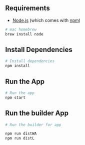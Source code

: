 ## Requirements
- [Node.js](https://nodejs.org/en/download/) (which comes with [npm](http://npmjs.com))

```bash
# mac homebrew
brew install node
```

## Install Dependencies

```bash
# Install dependencies
npm install
```

## Run the App

```bash
# Run the app
npm start
```

## Run the builder App

```bash
# Run the builder for app

npm run distWA
npm run distL

```
